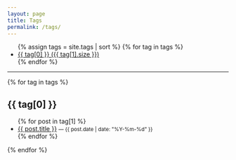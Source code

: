 ```yaml
---
layout: page
title: Tags
permalink: /tags/
---
```


<ul>
  {% assign tags = site.tags | sort %}
  {% for tag in tags %}
    <li><a href="#{{ tag[0] | slugify }}">{{ tag[0] }} ({{ tag[1].size }})</a></li>
  {% endfor %}
</ul>

<hr/>

{% for tag in tags %}
  <h2 id="{{ tag[0] | slugify }}">{{ tag[0] }}</h2>
  <ul>
    {% for post in tag[1] %}
      <li>
        <a href="{{ post.url | relative_url }}">{{ post.title }}</a>
        <small>— {{ post.date | date: "%Y-%m-%d" }}</small>
      </li>
    {% endfor %}
  </ul>
{% endfor %}
